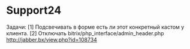 # Support24

Задачи:
[1] Подсвечивать в форме есть ли этот конкретный кастом у клиента.
[2] Отключать bitrix/php_interface/admin_header.php http://jabber.bx/view.php?id=108734